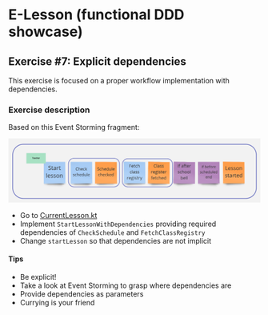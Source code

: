 # E-Lesson (functional DDD showcase)

## Exercise #7: Explicit dependencies

This exercise is focused on a proper workflow implementation with dependencies.

### Exercise description

Based on this Event Storming fragment:

![Workflow](images/ex7/workflow-with-dependecies.png)

- Go to [CurrentLesson.kt](src/main/kotlin/com/krzykrucz/elesson/currentlesson/domain/CurrentLesson.kt)
- Implement `StartLessonWithDependencies` providing required dependencies of `CheckSchedule` and `FetchClassRegistry`
- Change `startLesson` so that dependencies are not implicit


#### Tips

- Be explicit!
- Take a look at Event Storming to grasp where dependencies are
- Provide dependencies as parameters
- Currying is your friend